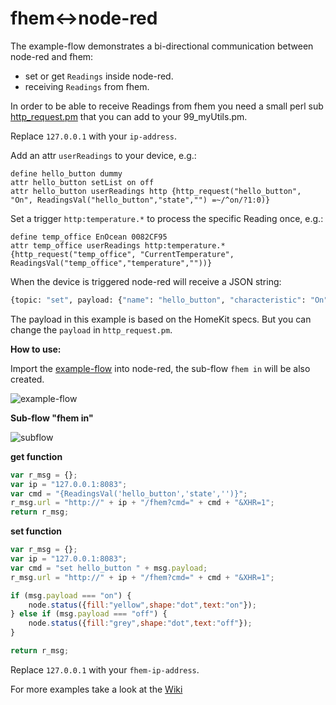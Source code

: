 # fhem<->node-red

The example-flow demonstrates a bi-directional communication between node-red and fhem:

* set or get `Readings` inside node-red.
* receiving `Readings` from fhem.

In order to be able to receive Readings from fhem you need a small perl sub [http_request.pm](https://github.com/cflurin/collection/blob/master/fhem%3C-%3Enode-red/http_request.pm) that you can add to your 99_myUtils.pm.

Replace `127.0.0.1` with your `ip-address`.

Add an attr `userReadings` to your device, e.g.:

```
define hello_button dummy
attr hello_button setList on off
attr hello_button userReadings http {http_request("hello_button", "On", ReadingsVal("hello_button","state","") =~/^on/?1:0)}
```

Set a trigger `http:temperature.*` to process the specific Reading once, e.g.:

```
define temp_office EnOcean 0082CF95
attr temp_office userReadings http:temperature.* {http_request("temp_office", "CurrentTemperature", ReadingsVal("temp_office","temperature",""))}
```

When the device is triggered node-red will receive a JSON string:

```sh
{topic: "set", payload: {"name": "hello_button", "characteristic": "On", "value": 1}}
```

The payload in this example is based on the HomeKit specs. But you can change the `payload` in `http_request.pm`.

**How to use:**

Import the [example-flow](https://github.com/cflurin/collection/blob/master/fhem%3C-%3Enode-red/example-flow.json) into node-red, the sub-flow `fhem in` will be also created.


![example-flow](https://cloud.githubusercontent.com/assets/5056710/14916059/8f68e8b2-0e17-11e6-861a-7eea9bd9e84b.png)

**Sub-flow "fhem in"**

![subflow](https://cloud.githubusercontent.com/assets/5056710/14918472/652757ac-0e24-11e6-83cd-777fa79e0d28.png)

**get function**

```javascript
var r_msg = {};
var ip = "127.0.0.1:8083";
var cmd = "{ReadingsVal('hello_button','state','')}";
r_msg.url = "http://" + ip + "/fhem?cmd=" + cmd + "&XHR=1";
return r_msg;
```

**set function**

```javascript
var r_msg = {};
var ip = "127.0.0.1:8083";
var cmd = "set hello_button " + msg.payload;
r_msg.url = "http://" + ip + "/fhem?cmd=" + cmd + "&XHR=1";

if (msg.payload === "on") {
    node.status({fill:"yellow",shape:"dot",text:"on"});
} else if (msg.payload === "off") {
    node.status({fill:"grey",shape:"dot",text:"off"});
}

return r_msg;
```

Replace `127.0.0.1` with your `fhem-ip-address`.

For more examples take a look at the [Wiki](https://github.com/cflurin/homebridge-mqtt/wiki)
